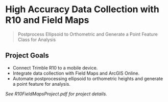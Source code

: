 # High Accuracy Data Collection with R10 and Field Maps
> Postprocess Ellipsoid to Orthometric and Generate a Point Feature Class for Analysis

## Project Goals
* Connect Trimble R10 to a mobile device.
* Integrate data collection with Field Maps and ArcGIS Online.
* Automate postprocessing ellipsoid to orthometric heights and generate a point feature for analysis.

*See R10FieldMapsProject.pdf for project details.*